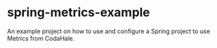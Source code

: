 spring-metrics-example
======================

An example project on how to use and configure a Spring project to use Metrics from CodaHale.
